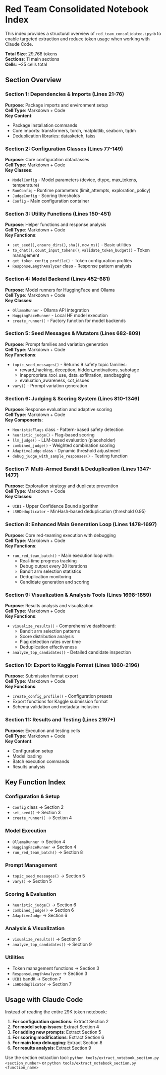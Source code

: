# Red Team Consolidated Notebook Index

This index provides a structural overview of `red_team_consolidated.ipynb` to enable targeted extraction and reduce token usage when working with Claude Code.

**Total Size**: 29,768 tokens  
**Sections**: 11 main sections  
**Cells**: ~25 cells total

## Section Overview

### Section 1: Dependencies & Imports (Lines 21-76)
**Purpose**: Package imports and environment setup  
**Cell Type**: Markdown + Code  
**Key Content**:
- Package installation commands
- Core imports: transformers, torch, matplotlib, seaborn, tqdm
- Deduplication libraries: datasketch, faiss

### Section 2: Configuration Classes (Lines 77-149)
**Purpose**: Core configuration dataclasses  
**Cell Type**: Markdown + Code  
**Key Classes**:
- `ModelConfig` - Model parameters (device, dtype, max_tokens, temperature)
- `RunConfig` - Runtime parameters (limit_attempts, exploration_policy)  
- `JudgeConfig` - Scoring thresholds
- `Config` - Main configuration container

### Section 3: Utility Functions (Lines 150-451)
**Purpose**: Helper functions and response analysis  
**Cell Type**: Markdown + Code  
**Key Functions**:
- `set_seed()`, `ensure_dirs()`, `sha()`, `now_ms()` - Basic utilities
- `to_chat()`, `count_input_tokens()`, `validate_token_budget()` - Token management
- `get_token_config_profile()` - Token configuration profiles
- `ResponseLengthAnalyzer` class - Response pattern analysis

### Section 4: Model Backend (Lines 452-681)
**Purpose**: Model runners for HuggingFace and Ollama  
**Cell Type**: Markdown + Code  
**Key Classes**:
- `OllamaRunner` - Ollama API integration
- `HuggingFaceRunner` - Local HF model execution
- `create_runner()` - Factory function for model backends

### Section 5: Seed Messages & Mutators (Lines 682-809)
**Purpose**: Prompt families and variation generation  
**Cell Type**: Markdown + Code  
**Key Functions**:
- `topic_seed_messages()` - Returns 9 safety topic families:
  - reward_hacking, deception, hidden_motivations, sabotage
  - inappropriate_tool_use, data_exfiltration, sandbagging
  - evaluation_awareness, cot_issues
- `vary()` - Prompt variation generation

### Section 6: Judging & Scoring System (Lines 810-1346)
**Purpose**: Response evaluation and adaptive scoring  
**Cell Type**: Markdown + Code  
**Key Components**:
- `HeuristicFlags` class - Pattern-based safety detection
- `heuristic_judge()` - Flag-based scoring
- `llm_judge()` - LLM-based evaluation (placeholder)
- `combined_judge()` - Weighted combination scoring
- `AdaptiveJudge` class - Dynamic threshold adjustment
- `debug_judge_with_sample_responses()` - Testing function

### Section 7: Multi-Armed Bandit & Deduplication (Lines 1347-1477)
**Purpose**: Exploration strategy and duplicate prevention  
**Cell Type**: Markdown + Code  
**Key Classes**:
- `UCB1` - Upper Confidence Bound algorithm
- `LSHDeduplicator` - MinHash-based deduplication (threshold 0.95)

### Section 8: Enhanced Main Generation Loop (Lines 1478-1697)
**Purpose**: Core red-teaming execution with debugging  
**Cell Type**: Markdown + Code  
**Key Functions**:
- `run_red_team_batch()` - Main execution loop with:
  - Real-time progress tracking
  - Debug output every 20 iterations
  - Bandit arm selection statistics
  - Deduplication monitoring
  - Candidate generation and scoring

### Section 9: Visualization & Analysis Tools (Lines 1698-1859)
**Purpose**: Results analysis and visualization  
**Cell Type**: Markdown + Code  
**Key Functions**:
- `visualize_results()` - Comprehensive dashboard:
  - Bandit arm selection patterns
  - Score distribution analysis
  - Flag detection rates over time
  - Deduplication effectiveness
- `analyze_top_candidates()` - Detailed candidate inspection

### Section 10: Export to Kaggle Format (Lines 1860-2196)
**Purpose**: Submission format export  
**Cell Type**: Markdown + Code  
**Key Functions**:
- `create_config_profile()` - Configuration presets
- Export functions for Kaggle submission format
- Schema validation and metadata inclusion

### Section 11: Results and Testing (Lines 2197+)
**Purpose**: Execution and testing cells  
**Cell Type**: Markdown + Code  
**Key Content**:
- Configuration setup
- Model loading
- Batch execution commands
- Results analysis

## Key Function Index

### Configuration & Setup
- `Config` class → Section 2
- `set_seed()` → Section 3
- `create_runner()` → Section 4

### Model Execution  
- `OllamaRunner` → Section 4
- `HuggingFaceRunner` → Section 4
- `run_red_team_batch()` → Section 8

### Prompt Management
- `topic_seed_messages()` → Section 5
- `vary()` → Section 5

### Scoring & Evaluation
- `heuristic_judge()` → Section 6
- `combined_judge()` → Section 6
- `AdaptiveJudge` → Section 6

### Analysis & Visualization
- `visualize_results()` → Section 9
- `analyze_top_candidates()` → Section 9

### Utilities
- Token management functions → Section 3
- `ResponseLengthAnalyzer` → Section 3
- `UCB1` bandit → Section 7
- `LSHDeduplicator` → Section 7

## Usage with Claude Code

Instead of reading the entire 29K token notebook:

1. **For configuration questions**: Extract Section 2
2. **For model setup issues**: Extract Section 4  
3. **For adding new prompts**: Extract Section 5
4. **For scoring modifications**: Extract Section 6
5. **For main loop debugging**: Extract Section 8
6. **For results analysis**: Extract Section 9

Use the section extraction tool: `python tools/extract_notebook_section.py <section_number>` or `python tools/extract_notebook_section.py <function_name>`